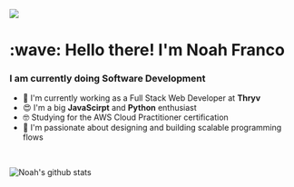 <img src="https://coursework.vschool.io/content/images/size/w2000/2016/03/javascript-logo-banner.jpg"> </img>

<h1 align="left" id="macropower-title">:wave: Hello there! I'm Noah Franco</h1>
<h3 align="left">I am currently doing Software Development</h3>

<p align="left">

- 🏢  I'm currently working as a Full Stack Web Developer at **Thryv**
- 😍  I'm a big **JavaScirpt** and **Python** enthusiast
- 🤓  Studying for the AWS Cloud Practitioner certification
- 🧭  I'm passionate about designing and building scalable programming flows  
<br>
  
![Noah's github stats](https://github-readme-stats.vercel.app/api?username=noahfranco)
